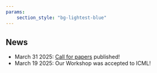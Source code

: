 ```yaml
---
params:
    section_style: "bg-lightest-blue"
---
```

## News
- March 31 2025: [Call for papers](https://actionable-interpretability.github.io/cfp/) published!
- March 19 2025: Our Workshop was accepted to ICML! 

